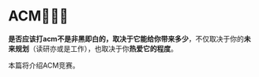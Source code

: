 # ACM💭💡🎈

**是否应该打acm不是非黑即白的，**取决于**它能给你带来多少**，不仅取决于你的**未来规划**（读研亦或是工作），也取决于你**热爱它的程度**。

本篇将介绍ACM竞赛。
